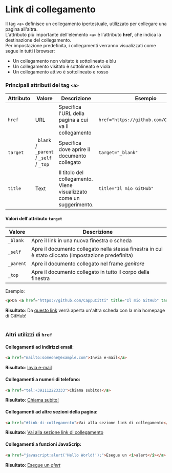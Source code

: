 # Link di collegamento
Il tag `<a>` definisce un collegamento ipertestuale, utilizzato per collegare una pagina all'altra.<br>
L'attributo più importante dell'elemento `<a>` è l'attributo **href**, che indica la destinazione del collegamento.<br>
Per impostazione predefinita, i collegamenti verranno visualizzati come segue in tutti i browser:<br>
* Un collegamento non visitato è sottolineato e blu
* Un collegamento visitato è sottolineato e viola
* Un collegamento attivo è sottolineato e rosso

### Principali attributi del tag `<a>`
Attributo | Valore | Descrizione | Esempio
---  | --- | --- | ---
`href` | URL | Specifica l'URL della pagina a cui va il collegamento | `href="https://github.com/CappuCitti"`
`target` | `_blank` / `_parent` / `_self` / `_top` | Specifica dove aprire il documento collegato | `target="_blank"`
`title` | Text | Il titolo del collegamento. Viene visualizzato come un suggerimento. | `title="Il mio GitHub"`

#### Valori dell'attributo `target`

Valore | Descrizione
--- | ---
`_blank` | Apre il link in una nuova finestra o scheda
`_self`	| Apre il documento collegato nella stessa finestra in cui è stato cliccato (impostazione predefinita)
`_parent`	| Apre il documento collegato nel frame *genitore*
`_top` | Apre il documento collegato in tutto il corpo della finestra

Esempio:
```html
<p>Da <a href="https://github.com/CappuCitti" title="Il mio GitHub" target="_blank">questo link</a> verrà aperta un'altra scheda con la mia homepage di GitHub!
```
**Risultato**: Da <a href="https://github.com/CappuCitti" title="Il mio GitHub" target="_blank">questo link</a> verrà aperta un'altra scheda con la mia homepage di GitHub!
<br><br>
  
### Altri utilizzi di `href`
#### Collegamenti ad indirizzi email:
```html
<a href="mailto:someone@example.com">Invia e-mail</a>
```
**Risultato**: <a href="mailto:someone@example.com">Invia e-mail</a>
  
#### Collegamenti a numeri di telefono:
```html
<a href="tel:+391112223333">Chiama subito!</a>
```
**Risultato**: <a href="tel:+391112223333">Chiama subito!</a>
  
#### Collegamenti ad altre sezioni della pagina:
```html
<a href="#link-di-collegamento">Vai alla sezione link di collegamento</a>
```
**Risultato**: <a href="#link-di-collegamento">Vai alla sezione link di collegamento</a>
  
#### Collegamenti a funzioni JavaScrip:
```html
<a href="javascript:alert('Hello World!');">Esegue un <i>alert</i></a>
```
**Risultato**: <a href="javascript:alert('Hello World!');">Esegue un <i>alert</i></a>
